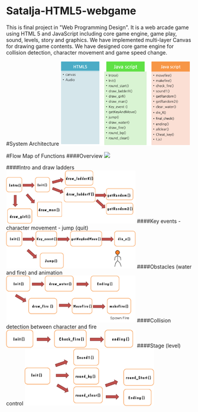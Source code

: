 # Satalja-HTML5-webgame
This is final project in "Web Programming Design". It is a web arcade game using HTML 5 and JavaScript including core game engine, game play, sound, levels, story and graphics. We have implemented multi-layer Canvas for drawing game contents. We have designed core game engine for collision detection, character movement and game speed change.

#System Architecture
<img src="https://github.com/chc2212/Satalja-HTML5-webgame/blob/master/pic2.png" width="350">

#Flow Map of Functions
####Overview
<img src="https://github.com/chc2212/Satalja-HTML5-webgame/blob/master/pic1.png" width="350">

####Intro and draw ladders
<img src="https://github.com/chc2212/Satalja-HTML5-webgame/blob/master/pic3.png" width="350">
####Key events - character movement - jump (quit)
<img src="https://github.com/chc2212/Satalja-HTML5-webgame/blob/master/pic4.png" width="350">
####Obstacles (water and fire) and animation
<img src="https://github.com/chc2212/Satalja-HTML5-webgame/blob/master/pic5.png" width="350">
####Collision detection between character and fire
<img src="https://github.com/chc2212/Satalja-HTML5-webgame/blob/master/pic6.png" width="350">
####Stage (level) control
<img src="https://github.com/chc2212/Satalja-HTML5-webgame/blob/master/pic7.png" width="350">
